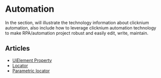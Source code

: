 # Automation

In the section, will illustrate the technology information about clicknium automation, also include how to leverage clicknium automation technology to make RPA/automation project robust and easily edit, write, maintain.

## Articles
- [UiElement Property](./doc/property.md)
- [Locator](./doc/locator.md)
- [Parametric locator](./doc/parametric_locator.md)